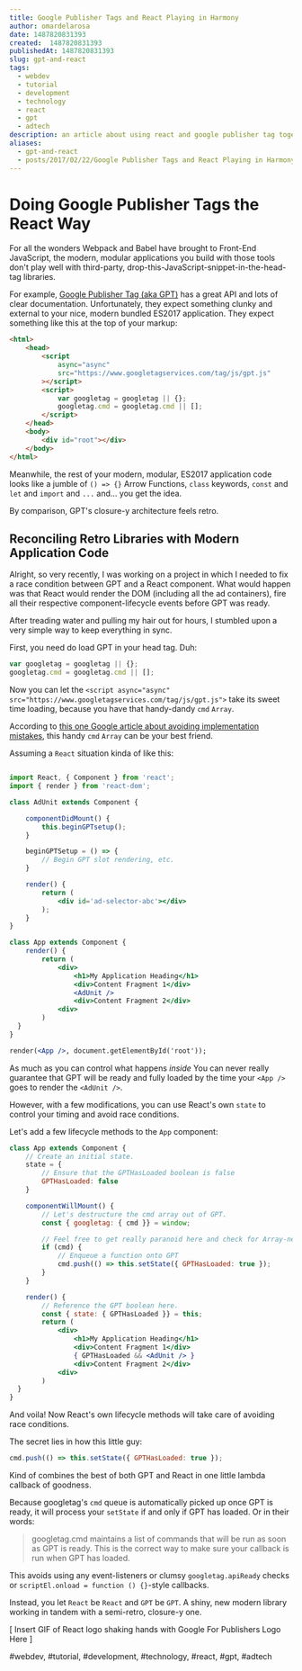 ```yaml
---
title: Google Publisher Tags and React Playing in Harmony
author: omardelarosa
date: 1487820831393
created:  1487820831393
publishedAt: 1487820831393
slug: gpt-and-react
tags:
  - webdev
  - tutorial
  - development
  - technology
  - react
  - gpt
  - adtech
description: an article about using react and google publisher tag together in harmony
aliases:
  - gpt-and-react
  - posts/2017/02/22/Google Publisher Tags and React Playing in Harmony.md
---
```


# Doing Google Publisher Tags the React Way

For all the wonders Webpack and Babel have brought to Front-End JavaScript, the modern, modular applications you build with those tools don't play well with third-party, drop-this-JavaScript-snippet-in-the-head-tag libraries.

For example, [Google Publisher Tag (aka GPT)](https://developers.google.com/doubleclick-gpt/reference) has a great API and lots of clear documentation. Unfortunately, they expect something clunky and external to your nice, modern bundled ES2017 application. They expect something like this at the top of your markup:

```html
<html>
    <head>
        <script
            async="async"
            src="https://www.googletagservices.com/tag/js/gpt.js"
        ></script>
        <script>
            var googletag = googletag || {};
            googletag.cmd = googletag.cmd || [];
        </script>
    </head>
    <body>
        <div id="root"></div>
    </body>
</html>
```

Meanwhile, the rest of your modern, modular, ES2017 application code looks like a jumble of `() => {}` Arrow Functions, `class` keywords, `const` and `let` and `import` and `...` and... you get the idea.

By comparison, GPT's closure-y architecture feels retro.

## Reconciling Retro Libraries with Modern Application Code

Alright, so very recently, I was working on a project in which I needed to fix a race condition between GPT and a React component. What would happen was that React would render the DOM (including all the ad containers), fire all their respective component-lifecycle events before GPT was ready.

After treading water and pulling my hair out for hours, I stumbled upon a very simple way to keep everything in sync.

First, you need do load GPT in your head tag. Duh:

```javascript
var googletag = googletag || {};
googletag.cmd = googletag.cmd || [];
```

Now you can let the `<script async="async" src="https://www.googletagservices.com/tag/js/gpt.js">` take its sweet time loading, because you have that handy-dandy `cmd` `Array`.

According to [this one Google article about avoiding implementation mistakes](https://developers.google.com/doubleclick-gpt/common_implementation_mistakes), this handy `cmd` `Array` can be your best friend.

Assuming a `React` situation kinda of like this:

```jsx

import React, { Component } from 'react';
import { render } from 'react-dom';

class AdUnit extends Component {

	componentDidMount() {
		this.beginGPTsetup();
	}

	beginGPTSetup = () => {
		// Begin GPT slot rendering, etc.
	}

	render() {
		return (
			<div id='ad-selector-abc'></div>
		);
	}
}

class App extends Component {
	render() {
    	return (
    		<div>
    			<h1>My Application Heading</h1>
    			<div>Content Fragment 1</div>
    			<AdUnit />
    			<div>Content Fragment 2</div>
    		<div>
    	)
  }
}

render(<App />, document.getElementById('root'));
```

As much as you can control what happens _inside_ You can never really guarantee that GPT will be ready and fully loaded by the time your `<App />` goes to render the `<AdUnit />`.

However, with a few modifications, you can use React's own `state` to control your timing and avoid race conditions.

Let's add a few lifecycle methods to the `App` component:

```jsx
class App extends Component {
	// Create an initial state.
	state = {
		// Ensure that the GPTHasLoaded boolean is false
		GPTHasLoaded: false
	}

	componentWillMount() {
		// Let's destructure the cmd array out of GPT.
		const { googletag: { cmd }} = window;

		// Feel free to get really paranoid here and check for Array-ness, too.
		if (cmd) {
			// Enqueue a function onto GPT
			cmd.push(() => this.setState({ GPTHasLoaded: true });
		}
	}

	render() {
		// Reference the GPT boolean here.
		const { state: { GPTHasLoaded }} = this;
    	return (
    		<div>
    			<h1>My Application Heading</h1>
    			<div>Content Fragment 1</div>
    			{ GPTHasLoaded && <AdUnit /> }
    			<div>Content Fragment 2</div>
    		<div>
    	)
  }
}
```

And voila! Now React's own lifecycle methods will take care of avoiding race conditions.

The secret lies in how this little guy:

```javascript
cmd.push(() => this.setState({ GPTHasLoaded: true });
```

Kind of combines the best of both GPT and React in one little lambda callback of goodness.

Because googletag's `cmd` queue is automatically picked up once GPT is ready, it will process your `setState` if and only if GPT has loaded. Or in their words:

> googletag.cmd maintains a list of commands that will be run as soon as GPT is ready. This is the correct way to make sure your callback is run when GPT has loaded.

This avoids using any event-listeners or clumsy `googletag.apiReady` checks or `scriptEl.onload = function () {}`-style callbacks.

Instead, you let `React` be `React` and `GPT` be `GPT`. A shiny, new modern library working in tandem with a semi-retro, closure-y one.

[ Insert GIF of React logo shaking hands with Google For Publishers Logo Here ]

#webdev, #tutorial, #development, #technology, #react, #gpt, #adtech
